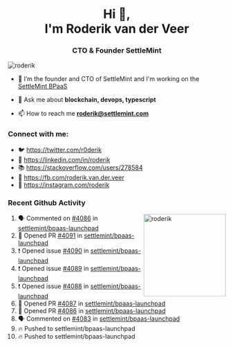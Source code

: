 <h1 align="center">Hi 👋,<br/> I'm Roderik van der Veer</h1>
<h3 align="center">CTO & Founder SettleMint</h3>

<p align="left"> <img src="https://komarev.com/ghpvc/?username=roderik" alt="roderik" /> </p>

- 🔭 I’m the founder and CTO of SettleMint and I'm working on the [SettleMint BPaaS](https://settlemint.com)

- 💬 Ask me about **blockchain, devops, typescript**

- 📫 How to reach me **roderik@settlemint.com**



### Connect with me:

- 🐦 https://twitter.com/r0derik
- 🏢 https://linkedin.com/in/roderik
- 📚 https://stackoverflow.com/users/278584
- 🙊 https://fb.com/roderik.van.der.veer
- 📸 https://instagram.com/roderik

### Recent Github Activity
<img src="https://github-readme-stats.vercel.app/api?username=roderik&show_icons=true&count_private=true" alt="roderik" align="right" height="190" />

<!--START_SECTION:activity-->
1. 🗣 Commented on [#4086](https://github.com/settlemint/bpaas-launchpad/issues/4086) in [settlemint/bpaas-launchpad](https://github.com/settlemint/bpaas-launchpad)
2. 💪 Opened PR [#4091](https://github.com/settlemint/bpaas-launchpad/pull/4091) in [settlemint/bpaas-launchpad](https://github.com/settlemint/bpaas-launchpad)
3. ❗️ Opened issue [#4090](https://github.com/settlemint/bpaas-launchpad/issues/4090) in [settlemint/bpaas-launchpad](https://github.com/settlemint/bpaas-launchpad)
4. ❗️ Opened issue [#4089](https://github.com/settlemint/bpaas-launchpad/issues/4089) in [settlemint/bpaas-launchpad](https://github.com/settlemint/bpaas-launchpad)
5. ❗️ Opened issue [#4088](https://github.com/settlemint/bpaas-launchpad/issues/4088) in [settlemint/bpaas-launchpad](https://github.com/settlemint/bpaas-launchpad)
6. 💪 Opened PR [#4087](https://github.com/settlemint/bpaas-launchpad/pull/4087) in [settlemint/bpaas-launchpad](https://github.com/settlemint/bpaas-launchpad)
7. 💪 Opened PR [#4086](https://github.com/settlemint/bpaas-launchpad/pull/4086) in [settlemint/bpaas-launchpad](https://github.com/settlemint/bpaas-launchpad)
8. 🗣 Commented on [#4083](https://github.com/settlemint/bpaas-launchpad/issues/4083) in [settlemint/bpaas-launchpad](https://github.com/settlemint/bpaas-launchpad)
9. 🔥 Pushed to settlemint/bpaas-launchpad
10. 🔥 Pushed to settlemint/bpaas-launchpad
<!--END_SECTION:activity-->